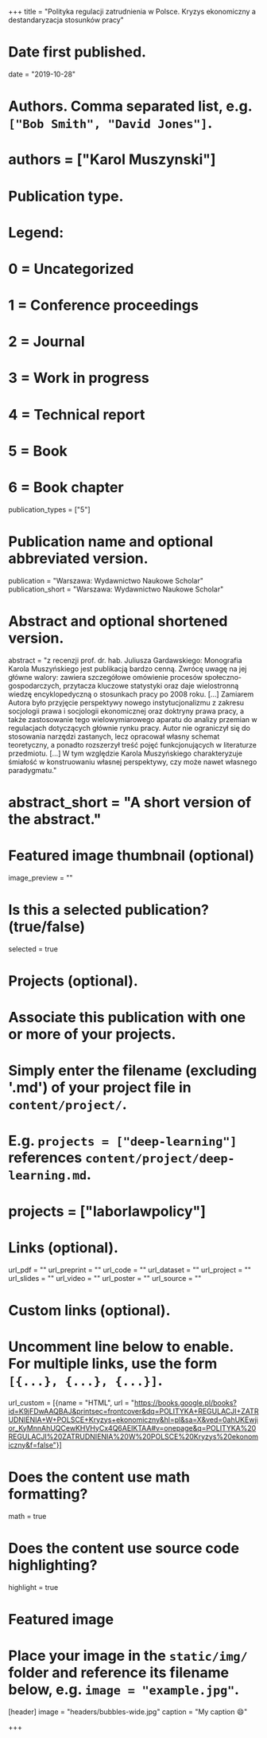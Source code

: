 +++
title = "Polityka regulacji zatrudnienia w Polsce. Kryzys ekonomiczny a destandaryzacja stosunków pracy"

# Date first published.
date = "2019-10-28"

# Authors. Comma separated list, e.g. `["Bob Smith", "David Jones"]`.
# authors = ["Karol Muszynski"]

# Publication type.
# Legend:
# 0 = Uncategorized
# 1 = Conference proceedings
# 2 = Journal
# 3 = Work in progress
# 4 = Technical report
# 5 = Book
# 6 = Book chapter
publication_types = ["5"]

# Publication name and optional abbreviated version.
publication = "Warszawa: Wydawnictwo Naukowe Scholar"
publication_short = "Warszawa: Wydawnictwo Naukowe Scholar"

# Abstract and optional shortened version.
abstract = "z recenzji prof. dr. hab. Juliusza Gardawskiego: Monografia Karola Muszyńskiego jest publikacją bardzo cenną. Zwrócę uwagę na jej główne walory: zawiera szczegółowe omówienie procesów społeczno-gospodarczych, przytacza kluczowe statystyki oraz daje wielostronną wiedzę encyklopedyczną o stosunkach pracy po 2008 roku. […] Zamiarem Autora było przyjęcie perspektywy nowego instytucjonalizmu z zakresu socjologii prawa i socjologii ekonomicznej oraz doktryny prawa pracy, a także zastosowanie tego wielowymiarowego aparatu do analizy przemian w regulacjach dotyczących głównie rynku pracy. Autor nie ograniczył się do stosowania narzędzi zastanych, lecz opracował własny schemat teoretyczny, a ponadto rozszerzył treść pojęć funkcjonujących w literaturze przedmiotu. […] W tym względzie Karola Muszyńskiego charakteryzuje śmiałość w konstruowaniu własnej perspektywy, czy może nawet własnego paradygmatu."
# abstract_short = "A short version of the abstract."

# Featured image thumbnail (optional)
image_preview = ""

# Is this a selected publication? (true/false)
selected = true

# Projects (optional).
#   Associate this publication with one or more of your projects.
#   Simply enter the filename (excluding '.md') of your project file in `content/project/`.
#   E.g. `projects = ["deep-learning"]` references `content/project/deep-learning.md`.
#   projects = ["laborlawpolicy"]

# Links (optional).
url_pdf = ""
url_preprint = ""
url_code = ""
url_dataset = ""
url_project = ""
url_slides = ""
url_video = ""
url_poster = ""
url_source = ""

# Custom links (optional).
#   Uncomment line below to enable. For multiple links, use the form `[{...}, {...}, {...}]`.
url_custom = [{name = "HTML", url = "https://books.google.pl/books?id=K9jFDwAAQBAJ&printsec=frontcover&dq=POLITYKA+REGULACJI+ZATRUDNIENIA+W+POLSCE+Kryzys+ekonomiczny&hl=pl&sa=X&ved=0ahUKEwjior_KyMnnAhUQCewKHVHyCx4Q6AEIKTAA#v=onepage&q=POLITYKA%20REGULACJI%20ZATRUDNIENIA%20W%20POLSCE%20Kryzys%20ekonomiczny&f=false"}]


# Does the content use math formatting?
math = true

# Does the content use source code highlighting?
highlight = true

# Featured image
# Place your image in the `static/img/` folder and reference its filename below, e.g. `image = "example.jpg"`.
[header]
image = "headers/bubbles-wide.jpg"
caption = "My caption 😄"

+++


